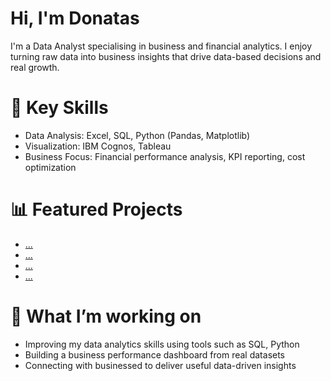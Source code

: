 # Hi, I'm Donatas

I'm a Data Analyst specialising in business and financial analytics.
I enjoy turning raw data into business insights that drive data-based decisions and real growth.

# 💼 Key Skills
- Data Analysis: Excel, SQL, Python (Pandas, Matplotlib)
- Visualization: IBM Cognos, Tableau
- Business Focus: Financial performance analysis, KPI reporting, cost optimization

# 📊 Featured Projects
- [...](link_here)
- [...](link_here)
- [...](link_here)
- [...](link_here)

# 🎯 What I’m working on
- Improving my data analytics skills using tools such as SQL, Python
- Building a business performance dashboard from real datasets
- Connecting with businessed to deliver useful data-driven insights
